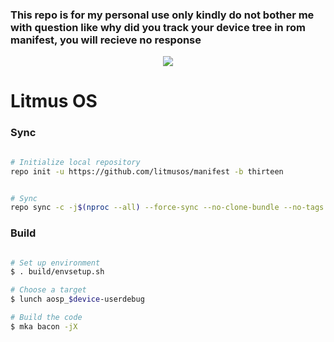 ### This repo is for my personal use only kindly do not bother me with question like why did you track your device tree in rom manifest, you will recieve no response ###

<p align="center">

<img src="https://github.com/litmusos/manifest/blob/thirteen/Litmus.png">

</p>

# Litmus OS #

### Sync ###

```bash

# Initialize local repository
repo init -u https://github.com/litmusos/manifest -b thirteen

```

```bash

# Sync
repo sync -c -j$(nproc --all) --force-sync --no-clone-bundle --no-tags

```

### Build ###

```bash

# Set up environment
$ . build/envsetup.sh

# Choose a target
$ lunch aosp_$device-userdebug

# Build the code
$ mka bacon -jX
```
